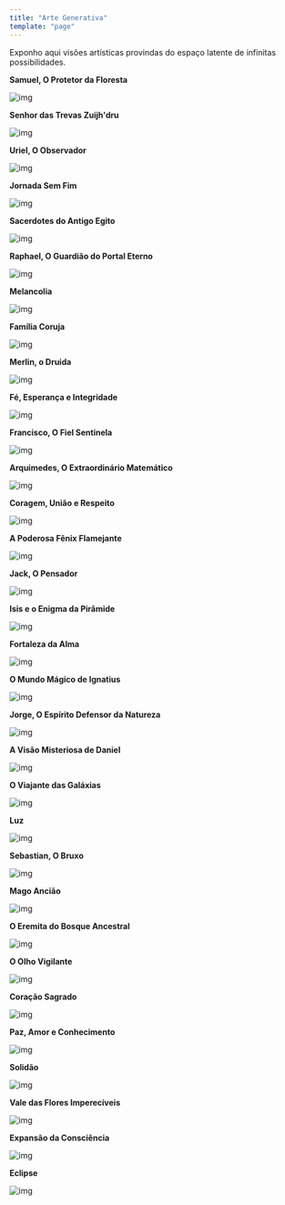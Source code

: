 ```yaml
---
title: "Arte Generativa"
template: "page"
---
```


Exponho aqui visões artísticas provindas do espaço latente de infinitas possibilidades.

<b>Samuel, O Protetor da Floresta</b>

![img](https://raw.githubusercontent.com/the-akira/akirablog/master/static/aiart/bird.jpeg)

<b>Senhor das Trevas Zuijh'dru</b>

![img](https://raw.githubusercontent.com/the-akira/akirablog/master/static/aiart/beast.jpeg)

<b>Uriel, O Observador</b>

![img](https://raw.githubusercontent.com/the-akira/akirablog/master/static/aiart/cat.jpeg)

<b>Jornada Sem Fim</b>

![img](https://raw.githubusercontent.com/the-akira/akirablog/master/static/aiart/journey.jpeg)

<b>Sacerdotes do Antigo Egito</b>

![img](https://raw.githubusercontent.com/the-akira/akirablog/master/static/aiart/egypt.jpeg)

<b>Raphael, O Guardião do Portal Eterno</b>

![img](https://raw.githubusercontent.com/the-akira/akirablog/master/static/aiart/portal.jpeg)

<b>Melancolia</b>

![img](https://raw.githubusercontent.com/the-akira/akirablog/master/static/aiart/melancholy.jpeg)

<b>Família Coruja</b>

![img](https://raw.githubusercontent.com/the-akira/akirablog/master/static/aiart/forest.jpeg)

<b>Merlin, o Druida</b>

![img](https://raw.githubusercontent.com/the-akira/akirablog/master/static/aiart/merlin.jpeg)

<b>Fé, Esperança e Integridade</b>

![img](https://raw.githubusercontent.com/the-akira/akirablog/master/static/aiart/occult.jpeg)

<b>Francisco, O Fiel Sentinela</b>

![img](https://raw.githubusercontent.com/the-akira/akirablog/master/static/aiart/eagle.jpeg)

<b>Arquimedes, O Extraordinário Matemático</b>

![img](https://raw.githubusercontent.com/the-akira/akirablog/master/static/aiart/mathematician.jpeg)

<b>Coragem, União e Respeito</b>

![img](https://raw.githubusercontent.com/the-akira/akirablog/master/static/aiart/crow.jpeg)

<b>A Poderosa Fênix Flamejante</b>

![img](https://raw.githubusercontent.com/the-akira/akirablog/master/static/aiart/phoenix.jpeg)

<b>Jack, O Pensador</b>

![img](https://raw.githubusercontent.com/the-akira/akirablog/master/static/aiart/rabbit.jpeg)

<b>Isis e o Enigma da Pirâmide</b>

![img](https://raw.githubusercontent.com/the-akira/akirablog/master/static/aiart/isis.jpeg)

<b>Fortaleza da Alma</b>

![img](https://raw.githubusercontent.com/the-akira/akirablog/master/static/aiart/keep.jpeg)

<b>O Mundo Mágico de Ignatius</b>

![img](https://raw.githubusercontent.com/the-akira/akirablog/master/static/aiart/skeleton.jpeg)

<b>Jorge, O Espírito Defensor da Natureza</b>

![img](https://raw.githubusercontent.com/the-akira/akirablog/master/static/aiart/spirit.jpeg)

<b>A Visão Misteriosa de Daniel</b>

![img](https://raw.githubusercontent.com/the-akira/akirablog/master/static/aiart/swan.jpeg)

<b>O Viajante das Galáxias</b>

![img](https://raw.githubusercontent.com/the-akira/akirablog/master/static/aiart/traveler.jpeg)

<b>Luz</b>

![img](https://raw.githubusercontent.com/the-akira/akirablog/master/static/aiart/life.jpeg)

<b>Sebastian, O Bruxo</b>

![img](https://raw.githubusercontent.com/the-akira/akirablog/master/static/aiart/wizard.jpeg)

<b>Mago Ancião</b>

![img](https://raw.githubusercontent.com/the-akira/akirablog/master/static/aiart/mage.jpeg)

<b>O Eremita do Bosque Ancestral</b>

![img](https://raw.githubusercontent.com/the-akira/akirablog/master/static/aiart/dungeon.jpeg)

<b>O Olho Vigilante</b>

![img](https://raw.githubusercontent.com/the-akira/akirablog/master/static/aiart/eye.jpeg)

<b>Coração Sagrado</b>

![img](https://raw.githubusercontent.com/the-akira/akirablog/master/static/aiart/heart.jpeg)

<b>Paz, Amor e Conhecimento</b>

![img](https://raw.githubusercontent.com/the-akira/akirablog/master/static/aiart/knowledge.jpeg)

<b>Solidão</b>

![img](https://raw.githubusercontent.com/the-akira/akirablog/master/static/aiart/loneliness.jpeg)

<b>Vale das Flores Imperecíveis</b>

![img](https://raw.githubusercontent.com/the-akira/akirablog/master/static/aiart/valley.jpeg)

<b>Expansão da Consciência</b>

![img](https://raw.githubusercontent.com/the-akira/akirablog/master/static/aiart/consciousness.jpeg)

<b>Eclipse</b>

![img](https://raw.githubusercontent.com/the-akira/akirablog/master/static/aiart/eclipse.jpeg)
